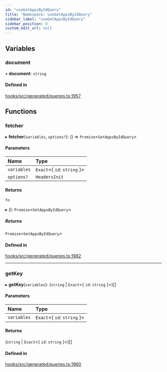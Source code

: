 ```yaml
---
id: "useGetAppsByIdQuery"
title: "Namespace: useGetAppsByIdQuery"
sidebar_label: "useGetAppsByIdQuery"
sidebar_position: 0
custom_edit_url: null
---
```


## Variables

### document

• **document**: `string`

#### Defined in

[hooks/src/generated/queries.ts:1957](https://github.com/AKASHAorg/akasha-core/blob/6ca157f7/libs/hooks/src/generated/queries.ts#L1957)

## Functions

### fetcher

▸ **fetcher**(`variables`, `options?`): () => `Promise`<`GetAppsByIdQuery`\>

#### Parameters

| Name | Type |
| :------ | :------ |
| `variables` | `Exact`<{ `id`: `string`  }\> |
| `options?` | `HeadersInit` |

#### Returns

`fn`

▸ (): `Promise`<`GetAppsByIdQuery`\>

##### Returns

`Promise`<`GetAppsByIdQuery`\>

#### Defined in

[hooks/src/generated/queries.ts:1982](https://github.com/AKASHAorg/akasha-core/blob/6ca157f7/libs/hooks/src/generated/queries.ts#L1982)

___

### getKey

▸ **getKey**(`variables`): (`string` \| `Exact`<{ `id`: `string`  }\>)[]

#### Parameters

| Name | Type |
| :------ | :------ |
| `variables` | `Exact`<{ `id`: `string`  }\> |

#### Returns

(`string` \| `Exact`<{ `id`: `string`  }\>)[]

#### Defined in

[hooks/src/generated/queries.ts:1960](https://github.com/AKASHAorg/akasha-core/blob/6ca157f7/libs/hooks/src/generated/queries.ts#L1960)

